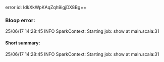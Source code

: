 error id: IdkXkWpKAqZqh9igjDX8Bg==
### Bloop error:

25/06/17 14:28:45 INFO SparkContext: Starting job: show at main.scala:31
#### Short summary: 

25/06/17 14:28:45 INFO SparkContext: Starting job: show at main.scala:31